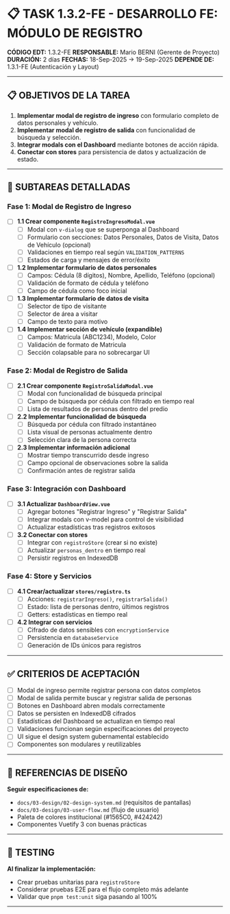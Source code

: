 # 📋 TASK 1.3.2-FE - DESARROLLO FE: MÓDULO DE REGISTRO

**CÓDIGO EDT:** 1.3.2-FE
**RESPONSABLE:** Mario BERNI (Gerente de Proyecto)
**DURACIÓN:** 2 días
**FECHAS:** 18-Sep-2025 → 19-Sep-2025
**DEPENDE DE:** 1.3.1-FE (Autenticación y Layout)

---

## 📋 OBJETIVOS DE LA TAREA

1. **Implementar modal de registro de ingreso** con formulario completo de datos personales y vehículo.
2. **Implementar modal de registro de salida** con funcionalidad de búsqueda y selección.
3. **Integrar modals con el Dashboard** mediante botones de acción rápida.
4. **Conectar con stores** para persistencia de datos y actualización de estado.

---

## 🚀 SUBTAREAS DETALLADAS

### Fase 1: Modal de Registro de Ingreso

- [ ] **1.1 Crear componente `RegistroIngresoModal.vue`**
  - [ ] Modal con `v-dialog` que se superponga al Dashboard
  - [ ] Formulario con secciones: Datos Personales, Datos de Visita, Datos de Vehículo (opcional)
  - [ ] Validaciones en tiempo real según `VALIDATION_PATTERNS`
  - [ ] Estados de carga y mensajes de error/éxito

- [ ] **1.2 Implementar formulario de datos personales**
  - [ ] Campos: Cédula (8 dígitos), Nombre, Apellido, Teléfono (opcional)
  - [ ] Validación de formato de cédula y teléfono
  - [ ] Campo de cédula como foco inicial

- [ ] **1.3 Implementar formulario de datos de visita**
  - [ ] Selector de tipo de visitante
  - [ ] Selector de área a visitar
  - [ ] Campo de texto para motivo

- [ ] **1.4 Implementar sección de vehículo (expandible)**
  - [ ] Campos: Matricula (ABC1234), Modelo, Color
  - [ ] Validación de formato de Matricula
  - [ ] Sección colapsable para no sobrecargar UI

### Fase 2: Modal de Registro de Salida

- [ ] **2.1 Crear componente `RegistroSalidaModal.vue`**
  - [ ] Modal con funcionalidad de búsqueda principal
  - [ ] Campo de búsqueda por cédula con filtrado en tiempo real
  - [ ] Lista de resultados de personas dentro del predio

- [ ] **2.2 Implementar funcionalidad de búsqueda**
  - [ ] Búsqueda por cédula con filtrado instantáneo
  - [ ] Lista visual de personas actualmente dentro
  - [ ] Selección clara de la persona correcta

- [ ] **2.3 Implementar información adicional**
  - [ ] Mostrar tiempo transcurrido desde ingreso
  - [ ] Campo opcional de observaciones sobre la salida
  - [ ] Confirmación antes de registrar salida

### Fase 3: Integración con Dashboard

- [ ] **3.1 Actualizar `DashboardView.vue`**
  - [ ] Agregar botones "Registrar Ingreso" y "Registrar Salida"
  - [ ] Integrar modals con v-model para control de visibilidad
  - [ ] Actualizar estadísticas tras registros exitosos

- [ ] **3.2 Conectar con stores**
  - [ ] Integrar con `registroStore` (crear si no existe)
  - [ ] Actualizar `personas_dentro` en tiempo real
  - [ ] Persistir registros en IndexedDB

### Fase 4: Store y Servicios

- [ ] **4.1 Crear/actualizar `stores/registro.ts`**
  - [ ] Acciones: `registrarIngreso()`, `registrarSalida()`
  - [ ] Estado: lista de personas dentro, últimos registros
  - [ ] Getters: estadísticas en tiempo real

- [ ] **4.2 Integrar con servicios**
  - [ ] Cifrado de datos sensibles con `encryptionService`
  - [ ] Persistencia en `databaseService`
  - [ ] Generación de IDs únicos para registros

---

## ✅ CRITERIOS DE ACEPTACIÓN

- [ ] Modal de ingreso permite registrar persona con datos completos
- [ ] Modal de salida permite buscar y registrar salida de personas
- [ ] Botones en Dashboard abren modals correctamente
- [ ] Datos se persisten en IndexedDB cifrados
- [ ] Estadísticas del Dashboard se actualizan en tiempo real
- [ ] Validaciones funcionan según especificaciones del proyecto
- [ ] UI sigue el design system gubernamental establecido
- [ ] Componentes son modulares y reutilizables

---

## 🎨 REFERENCIAS DE DISEÑO

**Seguir especificaciones de:**
- `docs/03-design/02-design-system.md` (requisitos de pantallas)
- `docs/03-design/03-user-flow.md` (flujo de usuario)
- Paleta de colores institucional (#1565C0, #424242)
- Componentes Vuetify 3 con buenas prácticas

---

## 🧪 TESTING

**Al finalizar la implementación:**
- Crear pruebas unitarias para `registroStore`
- Considerar pruebas E2E para el flujo completo más adelante
- Validar que `pnpm test:unit` siga pasando al 100%

---
